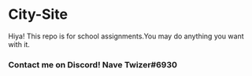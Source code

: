 # City-Site
Hiya! This repo is for school assignments.You may do anything you want with it.
### Contact me on Discord! Nave Twizer#6930
